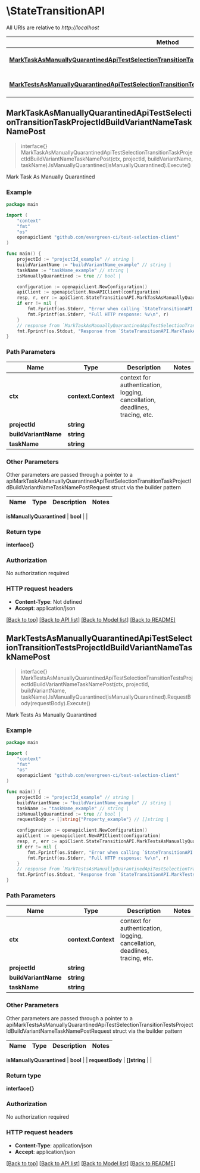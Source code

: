 # \StateTransitionAPI

All URIs are relative to *http://localhost*

Method | HTTP request | Description
------------- | ------------- | -------------
[**MarkTaskAsManuallyQuarantinedApiTestSelectionTransitionTaskProjectIdBuildVariantNameTaskNamePost**](StateTransitionAPI.md#MarkTaskAsManuallyQuarantinedApiTestSelectionTransitionTaskProjectIdBuildVariantNameTaskNamePost) | **Post** /api/test_selection/transition_task/{project_id}/{build_variant_name}/{task_name}/ | Mark Task As Manually Quarantined
[**MarkTestsAsManuallyQuarantinedApiTestSelectionTransitionTestsProjectIdBuildVariantNameTaskNamePost**](StateTransitionAPI.md#MarkTestsAsManuallyQuarantinedApiTestSelectionTransitionTestsProjectIdBuildVariantNameTaskNamePost) | **Post** /api/test_selection/transition_tests/{project_id}/{build_variant_name}/{task_name}/ | Mark Tests As Manually Quarantined



## MarkTaskAsManuallyQuarantinedApiTestSelectionTransitionTaskProjectIdBuildVariantNameTaskNamePost

> interface{} MarkTaskAsManuallyQuarantinedApiTestSelectionTransitionTaskProjectIdBuildVariantNameTaskNamePost(ctx, projectId, buildVariantName, taskName).IsManuallyQuarantined(isManuallyQuarantined).Execute()

Mark Task As Manually Quarantined



### Example

```go
package main

import (
	"context"
	"fmt"
	"os"
	openapiclient "github.com/evergreen-ci/test-selection-client"
)

func main() {
	projectId := "projectId_example" // string | 
	buildVariantName := "buildVariantName_example" // string | 
	taskName := "taskName_example" // string | 
	isManuallyQuarantined := true // bool | 

	configuration := openapiclient.NewConfiguration()
	apiClient := openapiclient.NewAPIClient(configuration)
	resp, r, err := apiClient.StateTransitionAPI.MarkTaskAsManuallyQuarantinedApiTestSelectionTransitionTaskProjectIdBuildVariantNameTaskNamePost(context.Background(), projectId, buildVariantName, taskName).IsManuallyQuarantined(isManuallyQuarantined).Execute()
	if err != nil {
		fmt.Fprintf(os.Stderr, "Error when calling `StateTransitionAPI.MarkTaskAsManuallyQuarantinedApiTestSelectionTransitionTaskProjectIdBuildVariantNameTaskNamePost``: %v\n", err)
		fmt.Fprintf(os.Stderr, "Full HTTP response: %v\n", r)
	}
	// response from `MarkTaskAsManuallyQuarantinedApiTestSelectionTransitionTaskProjectIdBuildVariantNameTaskNamePost`: interface{}
	fmt.Fprintf(os.Stdout, "Response from `StateTransitionAPI.MarkTaskAsManuallyQuarantinedApiTestSelectionTransitionTaskProjectIdBuildVariantNameTaskNamePost`: %v\n", resp)
}
```

### Path Parameters


Name | Type | Description  | Notes
------------- | ------------- | ------------- | -------------
**ctx** | **context.Context** | context for authentication, logging, cancellation, deadlines, tracing, etc.
**projectId** | **string** |  | 
**buildVariantName** | **string** |  | 
**taskName** | **string** |  | 

### Other Parameters

Other parameters are passed through a pointer to a apiMarkTaskAsManuallyQuarantinedApiTestSelectionTransitionTaskProjectIdBuildVariantNameTaskNamePostRequest struct via the builder pattern


Name | Type | Description  | Notes
------------- | ------------- | ------------- | -------------



 **isManuallyQuarantined** | **bool** |  | 

### Return type

**interface{}**

### Authorization

No authorization required

### HTTP request headers

- **Content-Type**: Not defined
- **Accept**: application/json

[[Back to top]](#) [[Back to API list]](../README.md#documentation-for-api-endpoints)
[[Back to Model list]](../README.md#documentation-for-models)
[[Back to README]](../README.md)


## MarkTestsAsManuallyQuarantinedApiTestSelectionTransitionTestsProjectIdBuildVariantNameTaskNamePost

> interface{} MarkTestsAsManuallyQuarantinedApiTestSelectionTransitionTestsProjectIdBuildVariantNameTaskNamePost(ctx, projectId, buildVariantName, taskName).IsManuallyQuarantined(isManuallyQuarantined).RequestBody(requestBody).Execute()

Mark Tests As Manually Quarantined



### Example

```go
package main

import (
	"context"
	"fmt"
	"os"
	openapiclient "github.com/evergreen-ci/test-selection-client"
)

func main() {
	projectId := "projectId_example" // string | 
	buildVariantName := "buildVariantName_example" // string | 
	taskName := "taskName_example" // string | 
	isManuallyQuarantined := true // bool | 
	requestBody := []string{"Property_example"} // []string | 

	configuration := openapiclient.NewConfiguration()
	apiClient := openapiclient.NewAPIClient(configuration)
	resp, r, err := apiClient.StateTransitionAPI.MarkTestsAsManuallyQuarantinedApiTestSelectionTransitionTestsProjectIdBuildVariantNameTaskNamePost(context.Background(), projectId, buildVariantName, taskName).IsManuallyQuarantined(isManuallyQuarantined).RequestBody(requestBody).Execute()
	if err != nil {
		fmt.Fprintf(os.Stderr, "Error when calling `StateTransitionAPI.MarkTestsAsManuallyQuarantinedApiTestSelectionTransitionTestsProjectIdBuildVariantNameTaskNamePost``: %v\n", err)
		fmt.Fprintf(os.Stderr, "Full HTTP response: %v\n", r)
	}
	// response from `MarkTestsAsManuallyQuarantinedApiTestSelectionTransitionTestsProjectIdBuildVariantNameTaskNamePost`: interface{}
	fmt.Fprintf(os.Stdout, "Response from `StateTransitionAPI.MarkTestsAsManuallyQuarantinedApiTestSelectionTransitionTestsProjectIdBuildVariantNameTaskNamePost`: %v\n", resp)
}
```

### Path Parameters


Name | Type | Description  | Notes
------------- | ------------- | ------------- | -------------
**ctx** | **context.Context** | context for authentication, logging, cancellation, deadlines, tracing, etc.
**projectId** | **string** |  | 
**buildVariantName** | **string** |  | 
**taskName** | **string** |  | 

### Other Parameters

Other parameters are passed through a pointer to a apiMarkTestsAsManuallyQuarantinedApiTestSelectionTransitionTestsProjectIdBuildVariantNameTaskNamePostRequest struct via the builder pattern


Name | Type | Description  | Notes
------------- | ------------- | ------------- | -------------



 **isManuallyQuarantined** | **bool** |  | 
 **requestBody** | **[]string** |  | 

### Return type

**interface{}**

### Authorization

No authorization required

### HTTP request headers

- **Content-Type**: application/json
- **Accept**: application/json

[[Back to top]](#) [[Back to API list]](../README.md#documentation-for-api-endpoints)
[[Back to Model list]](../README.md#documentation-for-models)
[[Back to README]](../README.md)

